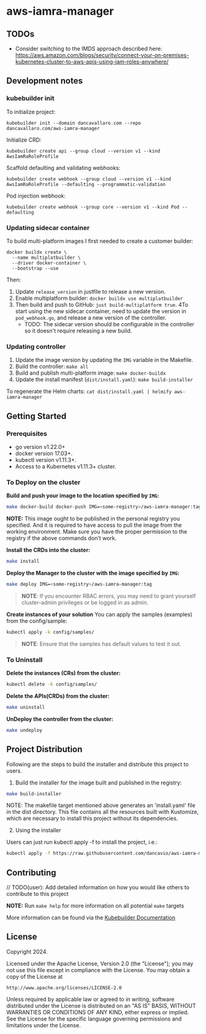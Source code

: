 # aws-iamra-manager

## TODOs

* Consider switching to the IMDS approach described here: https://aws.amazon.com/blogs/security/connect-your-on-premises-kubernetes-cluster-to-aws-apis-using-iam-roles-anywhere/

## Development notes

### kubebuilder init

To initialize project:

```shell
kubebuilder init --domain dancavallaro.com --repo dancavallaro.com/aws-iamra-manager
```

Initialize CRD:

```shell
kubebuilder create api --group cloud --version v1 --kind AwsIamRaRoleProfile
```

Scaffold defaulting and validating webhooks:

```shell
kubebuilder create webhook --group cloud --version v1 --kind AwsIamRaRoleProfile --defaulting --programmatic-validation
```

Pod injection webhook:

```shell
kubebuilder create webhook --group core --version v1 --kind Pod --defaulting
```

### Updating sidecar container

To build multi-platform images I first needed to create a customer builder:

```shell
docker buildx create \
  --name multiplatbuilder \
  --driver docker-container \
  --bootstrap --use
```

Then:

1. Update `release_version` in justfile to release a new version.
2. Enable multiplatform builder: `docker buildx use multiplatbuilder`
3. Then build and push to GitHub: `just build-multiplatform true`.
4To start using the new sidecar container, need to update the version in 
   `pod_webhook.go`, and release a new version of the controller.
   * TODO: The sidecar version should be configurable in the controller so it 
     doesn't require releasing a new build.

### Updating controller

1. Update the image version by updating the `IMG` variable in the Makefile.
2. Build the controller: `make all`
3. Build and publish multi-platform image: `make docker-buildx`
4. Update the install manifest (`dist/install.yaml`): `make build-installer`

To regenerate the Helm charts: `cat dist/install.yaml | helmify aws-iamra-manager`

## Getting Started

### Prerequisites
- go version v1.22.0+
- docker version 17.03+.
- kubectl version v1.11.3+.
- Access to a Kubernetes v1.11.3+ cluster.

### To Deploy on the cluster
**Build and push your image to the location specified by `IMG`:**

```sh
make docker-build docker-push IMG=<some-registry>/aws-iamra-manager:tag
```

**NOTE:** This image ought to be published in the personal registry you specified.
And it is required to have access to pull the image from the working environment.
Make sure you have the proper permission to the registry if the above commands don’t work.

**Install the CRDs into the cluster:**

```sh
make install
```

**Deploy the Manager to the cluster with the image specified by `IMG`:**

```sh
make deploy IMG=<some-registry>/aws-iamra-manager:tag
```

> **NOTE**: If you encounter RBAC errors, you may need to grant yourself cluster-admin
privileges or be logged in as admin.

**Create instances of your solution**
You can apply the samples (examples) from the config/sample:

```sh
kubectl apply -k config/samples/
```

>**NOTE**: Ensure that the samples has default values to test it out.

### To Uninstall
**Delete the instances (CRs) from the cluster:**

```sh
kubectl delete -k config/samples/
```

**Delete the APIs(CRDs) from the cluster:**

```sh
make uninstall
```

**UnDeploy the controller from the cluster:**

```sh
make undeploy
```

## Project Distribution

Following are the steps to build the installer and distribute this project to users.

1. Build the installer for the image built and published in the registry:

```sh
make build-installer
```

NOTE: The makefile target mentioned above generates an 'install.yaml'
file in the dist directory. This file contains all the resources built
with Kustomize, which are necessary to install this project without
its dependencies.

2. Using the installer

Users can just run kubectl apply -f <URL for YAML BUNDLE> to install the project, i.e.:

```sh
kubectl apply -f https://raw.githubusercontent.com/dancavio/aws-iamra-manager/main/dist/install.yaml
```

## Contributing
// TODO(user): Add detailed information on how you would like others to contribute to this project

**NOTE:** Run `make help` for more information on all potential `make` targets

More information can be found via the [Kubebuilder Documentation](https://book.kubebuilder.io/introduction.html)

## License

Copyright 2024.

Licensed under the Apache License, Version 2.0 (the "License");
you may not use this file except in compliance with the License.
You may obtain a copy of the License at

    http://www.apache.org/licenses/LICENSE-2.0

Unless required by applicable law or agreed to in writing, software
distributed under the License is distributed on an "AS IS" BASIS,
WITHOUT WARRANTIES OR CONDITIONS OF ANY KIND, either express or implied.
See the License for the specific language governing permissions and
limitations under the License.

